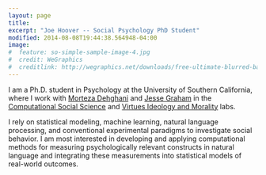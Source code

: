 ```yaml
---
layout: page
title:
excerpt: "Joe Hoover -- Social Psychology PhD Student"
modified: 2014-08-08T19:44:38.564948-04:00
image:
#  feature: so-simple-sample-image-4.jpg
#  credit: WeGraphics
#  creditlink: http://wegraphics.net/downloads/free-ultimate-blurred-background-pack/
---
```


I am a Ph.D. student in Psychology at the University of Southern California, where I work with [Morteza Dehghani](http://morteza-dehghani.net/) and [Jesse Graham](https://dornsife.usc.edu/cf/faculty-and-staff/faculty.cfm?pid=1032745) in the [Computational Social Science](http://dornsife.usc.edu/labs/cssl) and [Virtues Ideology and Morality](http://www-bcf.usc.edu/~jessegra/people.html) labs. 

I rely on statistical modeling, machine learning, natural language processing, and conventional experimental paradigms to investigate social behavior. I am most interested in developing and applying computational methods for measuring psychologically relevant constructs in natural language and integrating these measurements into statistical models of real-world outcomes. 
